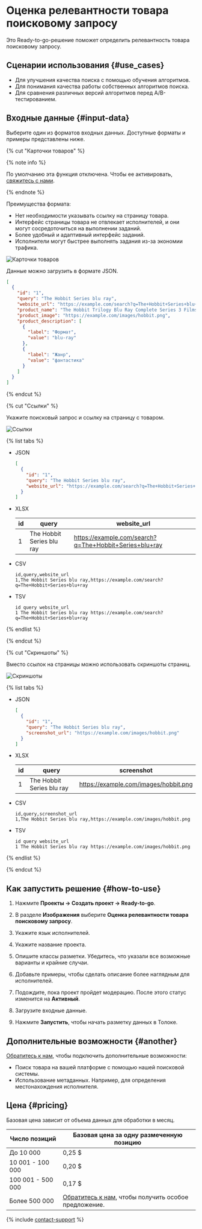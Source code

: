 # Оценка релевантности товара поисковому запросу

Это Ready-to-go-решение поможет определить релевантность товара поисковому запросу.

## Сценарии использования {#use_cases}

- Для улучшения качества поиска с помощью обучения алгоритмов.
- Для понимания качества работы собственных алгоритмов поиска.
- Для сравнения различных версий алгоритмов перед A/B-тестированием.

## Входные данные {#input-data}

Выберите один из форматов входных данных. Доступные форматы и примеры представлены ниже.

{% cut "Карточки товаров" %}

{% note info %}

По умолчанию эта функция отключена. Чтобы ее активировать, [свяжитесь с нами](https://toloka.ai/ru/docs/guide/troubleshooting/support.html#troubleshooting__new_1).

{% endnote %}

Преимущества формата:

- Нет необходимости указывать ссылку на страницу товара.
- Интерфейс страницы товара не отвлекает исполнителей, и они могут сосредоточиться на выполнении заданий.
- Более удобный и адаптивный интерфейс заданий.
- Исполнители могут быстрее выполнять задания из-за экономии трафика.

![Карточки товаров](../_images/product-search-relevance/interface-card.png)

Данные можно загрузить в формате JSON.

```json
[
  {
    "id": "1",
    "query": "The Hobbit Series blu ray",
    "website_url": "https://example.com/search?q=The+Hobbit+Series+blu+ray",
    "product_name": "The Hobbit Trilogy Blu Ray Complete Series 3 Films Full Box Set",
    "product_image": "https://example.com/images/hobbit.png",
    "product_description": [
      {
        "label": "Формат",
        "value": "blu-ray"
      },
      {
        "label": "Жанр",
        "value": "фантастика"
      }
    ]
  }
]
```

{% endcut %}

{% cut "Ссылки" %}

Укажите поисковый запрос и ссылку на страницу с товаром.

![Ссылки](../_images/product-search-relevance/interface-link.png)

{% list tabs %}

- JSON

  ```json
  [
    {
      "id": "1",
      "query": "The Hobbit Series blu ray",
      "website_url": "https://example.com/search?q=The+Hobbit+Series+blu+ray"
    }
  ]
  ```

- XLSX

  id | query | website_url
  -- | ----- | -----------
  1 | The Hobbit Series blu ray | https://example.com/search?q=The+Hobbit+Series+blu+ray

- CSV

  ```
  id,query,website_url
  1,The Hobbit Series blu ray,https://example.com/search?q=The+Hobbit+Series+blu+ray
  ```

- TSV

  ```
  id query website_url
  1 The Hobbit Series blu ray https://example.com/search?q=The+Hobbit+Series+blu+ray
  ```

{% endlist %}

{% endcut %}

{% cut "Скриншоты" %}

Вместо ссылок на страницы можно использовать скриншоты страниц.

![Скриншоты](../_images/product-search-relevance/interface-screen.png)

{% list tabs %}

- JSON

  ```json
  [
    {
      "id": "1",
      "query": "The Hobbit Series blu ray",
      "screenshot_url": "https://example.com/images/hobbit.png"
    }
  ]
  ```

- XLSX

  id | query | screenshot
  -- | ----- | ----------
  1 | The Hobbit Series blu ray | https://example.com/images/hobbit.png

- CSV

  ```
  id,query,screenshot_url
  1,The Hobbit Series blu ray,https://example.com/images/hobbit.png
  ```

- TSV

  ```
  id query website_url
  1 The Hobbit Series blu ray https://example.com/images/hobbit.png
  ```

{% endlist %}

{% endcut %}

## Как запустить решение {#how-to-use}

1. Нажмите **Проекты → Создать проект → Ready-to-go**.

1. В разделе **Изображения** выберите **Оценка релевантности товара поисковому запросу**.

1. Укажите язык исполнителей.

1. Укажите название проекта.

1. Опишите классы разметки. Убедитесь, что указали все возможные варианты и крайние случаи.

1. Добавьте примеры, чтобы сделать описание более наглядным для исполнителей.

1. Подождите, пока проект пройдет модерацию. После этого статус изменится на **Активный**.

1. Загрузите входные данные.

1. Нажмите **Запустить**, чтобы начать разметку данных в Толоке.

## Дополнительные возможности {#another}

[Обратитесь к нам](https://toloka.ai/ru/docs/guide/troubleshooting/support.html#troubleshooting__new_1), чтобы подключить дополнительные возможности:

- Поиск товара на вашей платформе с помощью нашей поисковой системы.
- Использование метаданных. Например, для определения местонахождения исполнителя.

## Цена {#pricing}

Базовая цена зависит от объема данных для обработки в месяц.

Число позиций | Базовая цена за одну размеченную позицию
---------- | ---------------------------
До 10 000 | 0,25 $
10 001 - 100 000 | 0,20 $
100 001 - 500 000 | 0,17 $
Более 500 000 | [Обратитесь к нам](https://toloka.ai/ru/docs/guide/troubleshooting/support.html#troubleshooting__new_1), чтобы получить особое предложение.

{% include [contact-support](_includes/contact-support.md) %}